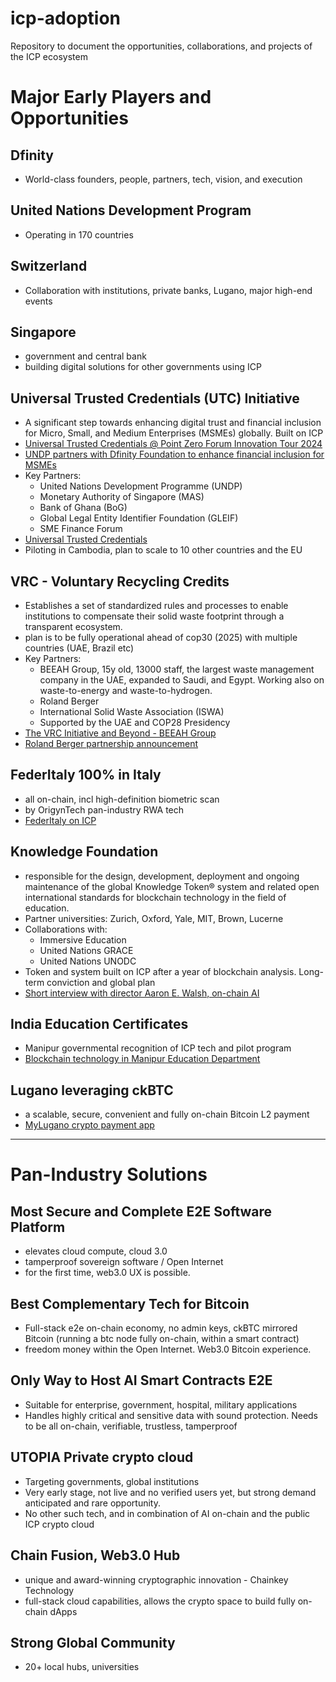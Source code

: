 # icp-adoption
Repository to document the opportunities, collaborations, and projects of the ICP ecosystem

# Major Early Players and Opportunities

## Dfinity
- World-class founders, people, partners, tech, vision, and execution

## United Nations Development Program
- Operating in 170 countries

## Switzerland 
- Collaboration with institutions, private banks, Lugano, major high-end events

## Singapore
-  government and central bank
-  building digital solutions for other governments using ICP

## Universal Trusted Credentials (UTC) Initiative
- A significant step towards enhancing digital trust and financial inclusion for Micro, Small, and Medium Enterprises (MSMEs) globally. Built on ICP
- [Universal Trusted Credentials @ Point Zero Forum Innovation Tour 2024](https://www.youtube.com/watch?v=TC4rU8rylqw&ab_channel=DFINITY)
- [UNDP partners with Dfinity Foundation to enhance financial inclusion for MSMEs](https://www.undp.org/policy-centre/singapore/press-releases/undp-partners-dfinity-foundation-enhance-financial-inclusion-msmes)
- Key Partners:
  - United Nations Development Programme (UNDP)
  - Monetary Authority of Singapore (MAS)
  - Bank of Ghana (BoG)
  - Global Legal Entity Identifier Foundation (GLEIF)
  - SME Finance Forum
- [Universal Trusted Credentials](https://www.undp.org/policy-centre/singapore/publications/universal-trusted-credentials)
- Piloting in Cambodia, plan to scale to 10 other countries and the EU

## VRC - Voluntary Recycling Credits
- Establishes a set of standardized rules and processes to enable institutions to compensate their solid waste footprint through a transparent ecosystem.
- plan is to be fully operational ahead of cop30 (2025) with multiple countries (UAE, Brazil etc)
- Key Partners:
  - BEEAH Group, 15y old, 13000 staff, the largest waste management company in the UAE, expanded to Saudi, and Egypt. Working also on waste-to-energy and waste-to-hydrogen.
  - Roland Berger
  - International Solid Waste Association (ISWA)
  - Supported by the UAE and COP28 Presidency
- [The VRC Initiative and Beyond - BEEAH Group](https://www.youtube.com/watch?v=LJN1xxUQYP8&t=137s&ab_channel=DFINITY)
- [Roland Berger partnership announcement](https://www.prnewswire.com/news-releases/roland-berger-partners-with-the-dfinity-foundation-for-blockchain-powered-voluntary-recycling-credits-standard-to-transform-waste-management-301957569.html)

## FederItaly 100% in Italy
- all on-chain, incl high-definition biometric scan
- by OrigynTech pan-industry RWA tech
- [FederItaly on ICP](https://medium.com/dfinity/100-made-in-italy-brand-to-leverage-the-internet-computer-protocol-ecb3df45371c)

## Knowledge Foundation
- responsible for the design, development, deployment and ongoing maintenance of the global Knowledge Token® system and related open international standards for blockchain technology in the field of education.
- Partner universities: Zurich, Oxford, Yale, MIT, Brown, Lucerne
- Collaborations with:
  - Immersive Education
  - United Nations GRACE
  - United Nations UNODC
- Token and system built on ICP after a year of blockchain analysis. Long-term conviction and global plan
- [Short interview with director Aaron E. Walsh, on-chain AI](https://www.youtube.com/watch?v=xYf0RKgQcG0&t=18s&ab_channel=DFINITY)
  

## India Education Certificates
- Manipur governmental recognition of ICP tech and pilot program
- [Blockchain technology in Manipur Education Department](https://business-standard.com/amp/content/press-releases-ani/manipur-education-department-embraces-blockchain-technology-on-icp-123120701068_1.html)

## Lugano leveraging ckBTC
- a scalable, secure, convenient and fully on-chain Bitcoin L2 payment
- [MyLugano crypto payment app](https://decrypt.co/155275/mylugano-crypto-payment-app-adds-support-for-internet-computers-multi-chain-bitcoin-twin?amp=1)

---

# Pan-Industry Solutions

## Most Secure and Complete E2E Software Platform
- elevates cloud compute, cloud 3.0
- tamperproof sovereign software / Open Internet
- for the first time, web3.0 UX is possible.

## Best Complementary Tech for Bitcoin
- Full-stack e2e on-chain economy, no admin keys, ckBTC mirrored Bitcoin (running a btc node fully on-chain, within a smart contract)
- freedom money within the Open Internet. Web3.0 Bitcoin experience.

## Only Way to Host AI Smart Contracts E2E
- Suitable for enterprise, government, hospital, military applications
- Handles highly critical and sensitive data with sound protection. Needs to be all on-chain, verifiable, trustless, tamperproof 

## UTOPIA Private crypto cloud
- Targeting governments, global institutions
- Very early stage, not live and no verified users yet, but strong demand anticipated and rare opportunity.
- No other such tech, and in combination of AI on-chain and the public ICP crypto cloud

## Chain Fusion, Web3.0 Hub
- unique and award-winning cryptographic innovation - Chainkey Technology
- full-stack cloud capabilities, allows the crypto space to build fully on-chain dApps

## Strong Global Community
- 20+ local hubs, universities
